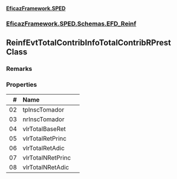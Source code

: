 #### [EficazFramework.SPED](EficazFrameworkSPED.md 'EficazFramework SPED')
### [EficazFramework.SPED.Schemas.EFD_Reinf](EficazFramework.SPED.Schemas.EFD_Reinf.md 'EficazFramework.SPED.Schemas.EFD_Reinf')

## ReinfEvtTotalContribInfoTotalContribRPrest Class

### Remarks
### Properties

| # | Name | |
| ---: | :--- | :--- |
| 02 | tpInscTomador |  |
| 03 | nrInscTomador |  |
| 04 | vlrTotalBaseRet |  |
| 05 | vlrTotalRetPrinc |  |
| 06 | vlrTotalRetAdic |  |
| 07 | vlrTotalNRetPrinc |  |
| 08 | vlrTotalNRetAdic |  |
